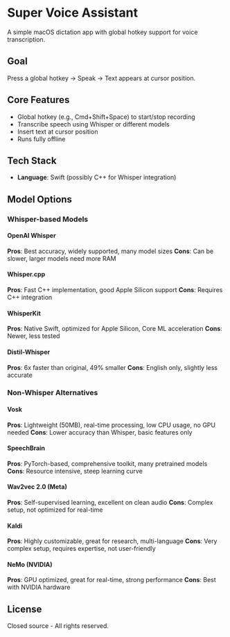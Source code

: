 # Super Voice Assistant

A simple macOS dictation app with global hotkey support for voice transcription.

## Goal

Press a global hotkey → Speak → Text appears at cursor position.

## Core Features
- Global hotkey (e.g., Cmd+Shift+Space) to start/stop recording
- Transcribe speech using Whisper or different models
- Insert text at cursor position
- Runs fully offline

## Tech Stack
- **Language**: Swift (possibly C++ for Whisper integration)

## Model Options

### Whisper-based Models

#### OpenAI Whisper
**Pros**: Best accuracy, widely supported, many model sizes
**Cons**: Can be slower, larger models need more RAM

#### Whisper.cpp
**Pros**: Fast C++ implementation, good Apple Silicon support
**Cons**: Requires C++ integration

#### WhisperKit
**Pros**: Native Swift, optimized for Apple Silicon, Core ML acceleration
**Cons**: Newer, less tested

#### Distil-Whisper
**Pros**: 6x faster than original, 49% smaller
**Cons**: English only, slightly less accurate

### Non-Whisper Alternatives

#### Vosk
**Pros**: Lightweight (50MB), real-time processing, low CPU usage, no GPU needed
**Cons**: Lower accuracy than Whisper, basic features only

#### SpeechBrain
**Pros**: PyTorch-based, comprehensive toolkit, many pretrained models
**Cons**: Resource intensive, steep learning curve

#### Wav2vec 2.0 (Meta)
**Pros**: Self-supervised learning, excellent on clean audio
**Cons**: Complex setup, not optimized for real-time

#### Kaldi
**Pros**: Highly customizable, great for research, multi-language
**Cons**: Very complex setup, requires expertise, not user-friendly

#### NeMo (NVIDIA)
**Pros**: GPU optimized, great for real-time, strong performance
**Cons**: Best with NVIDIA hardware

## License

Closed source - All rights reserved.